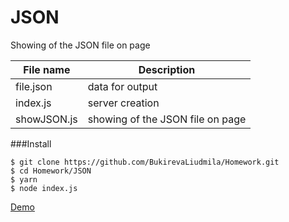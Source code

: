 # JSON

Showing of the JSON file on page

| File name    | Description                      |
| -------------|----------------------------------|
| file.json    | data for output                  |
| index.js     | server creation                  |
| showJSON.js  | showing of the JSON file on page |

###Install

```
$ git clone https://github.com/BukirevaLiudmila/Homework.git
$ cd Homework/JSON
$ yarn
$ node index.js
```

[Demo](https://bukirevaliudmila.github.io/Homework/JSON)
